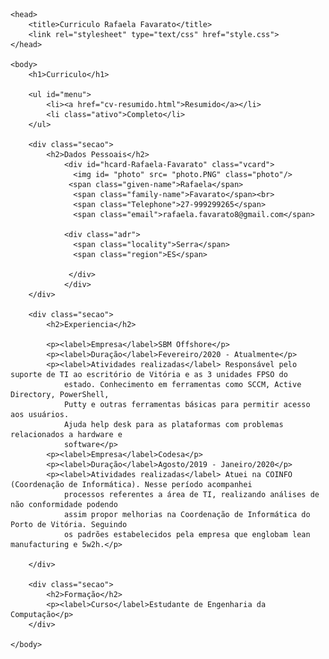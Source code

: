 <!DOCTYPE HTML PUBLIC

<html>
	<head>
		<title>Curriculo Rafaela Favarato</title>
		<link rel="stylesheet" type="text/css" href="style.css">
	</head>
	
	<body>
		<h1>Curriculo</h1>
		
		<ul id="menu">
			<li><a href="cv-resumido.html">Resumido</a></li>
			<li class="ativo">Completo</li>
		</ul>
		
		<div class="secao">
			<h2>Dados Pessoais</h2>			
				<div id="hcard-Rafaela-Favarato" class="vcard">
				  <img id= "photo" src= "photo.PNG" class="photo"/>
				 <span class="given-name">Rafaela</span>
				  <span class="family-name">Favarato</span><br>
				  <span class="Telephone">27-999299265</span>
				  <span class="email">rafaela.favarato8@gmail.com</span>
				
				<div class="adr">
				  <span class="locality">Serra</span>
				  <span class="region">ES</span>

				 </div>
				</div>
		</div>

		<div class="secao">
			<h2>Experiencia</h2>
			
			<p><label>Empresa</label>SBM Offshore</p>
			<p><label>Duração</label>Fevereiro/2020 - Atualmente</p>
			<p><label>Atividades realizadas</label> Responsável pelo suporte de TI ao escritório de Vitória e as 3 unidades FPSO do
				estado. Conhecimento em ferramentas como SCCM, Active Directory, PowerShell,
				Putty e outras ferramentas básicas para permitir acesso aos usuários.
				Ajuda help desk para as plataformas com problemas relacionados a hardware e
				software</p>
			<p><label>Empresa</label>Codesa</p>
			<p><label>Duração</label>Agosto/2019 - Janeiro/2020</p>
			<p><label>Atividades realizadas</label> Atuei na COINFO (Coordenação de Informática). Nesse período acompanhei
				processos referentes a área de TI, realizando análises de não conformidade podendo 
				assim propor melhorias na Coordenação de Informática do Porto de Vitória. Seguindo 
				os padrões estabelecidos pela empresa que englobam lean manufacturing e 5w2h.</p>
			
		</div>

		<div class="secao">
			<h2>Formação</h2>
			<p><label>Curso</label>Estudante de Engenharia da Computação</p>
		</div>
			
	</body>
</html>
